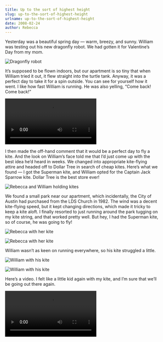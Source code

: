 ```yaml
---
title: Up to the sort of highest height
slug: up-to-the-sort-of-highest-height
urlname: up-to-the-sort-of-highest-height
date: 2008-02-24
author: Rebecca
---
```

Yesterday was a beautiful spring day &mdash; warm, breezy, and sunny. William
was testing out his new dragonfly robot. We had gotten it for Valentine&#x02bc;s
Day from my mom.

![Dragonfly robot][a]

[a]: {static}/images/2008-02-14-dragonfly.jpg

It&#x02bc;s supposed to be flown indoors, but our apartment is so tiny that when
William tried it out, it flew straight into the turtle tank. Anyway, it was a
perfect day to take it for a spin outside. You can see for yourself how it went.
I like how fast William is running. He was also yelling, &ldquo;Come back! Come
back!&rdquo;

<video controls preload="metadata"><source src="{static}/images/2008-02-23-dragonfly.mp4"></video>

I then made the off-hand comment that it would be a perfect day to fly a kite.
And the look on William&#x02bc;s face told me that I&#x02bc;d just come up with
the best idea he&#x02bc;d heard in weeks. We changed into appropriate
kite-flying attire and headed off to Dollar Tree in search of cheap kites.
Here&#x02bc;s what we found &mdash; I got the Superman kite, and William opted
for the Captain Jack Sparrow kite. Dollar Tree is the best store ever!

![Rebecca and William holding kites][b]

[b]: {static}/images/2008-02-23-kites-01.jpg

We found a small park near our apartment, which incidentally, the City of Austin
had purchased from the LDS Church in 1982. The wind was a decent kite-flying
speed, but it kept changing directions, which made it tricky to keep a kite
aloft. I finally resorted to just running around the park tugging on my kite
string, and that worked pretty well. But hey, I had the Superman kite, so of
course, he was going to fly!

![Rebecca with her kite][c]

[c]: {static}/images/2008-02-23-kites-02.jpg

![Rebecca with her kite][d]

[d]: {static}/images/2008-02-23-kites-03.jpg

William wasn&#x02bc;t as keen on running everywhere, so his kite struggled a
little.

![William with his kite][e]

[e]: {static}/images/2008-02-23-kites-04.jpg

![William with his kite][f]

[f]: {static}/images/2008-02-23-kites-05.jpg

Here&#x02bc;s a video. I felt like a little kid again with my kite, and
I&#x02bc;m sure that we&#x02bc;ll be going out there again.

<video controls preload="metadata"><source src="{static}/images/2008-02-23-kite.mp4"></video>
